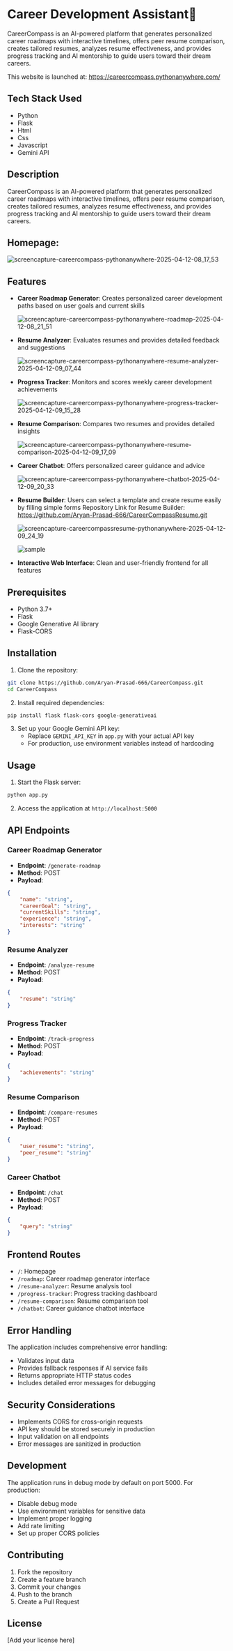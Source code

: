 # Career Development Assistant📃

CareerCompass is an AI-powered platform that generates personalized career roadmaps with interactive timelines, offers peer resume comparison, creates tailored resumes, analyzes resume effectiveness, and provides progress tracking and AI mentorship to guide users toward their dream careers.

This website is launched at: https://careercompass.pythonanywhere.com/ 

## Tech Stack Used
- Python
- Flask
- Html
- Css
- Javascript
- Gemini API

## Description

CareerCompass is an AI-powered platform that generates personalized career roadmaps with interactive timelines, offers peer resume comparison, creates tailored resumes, analyzes resume effectiveness, and provides progress tracking and AI mentorship to guide users toward their dream careers.

## Homepage:
![screencapture-careercompass-pythonanywhere-2025-04-12-08_17_53](https://github.com/user-attachments/assets/2848b11d-c561-43bf-8923-b5e98090d887)

## Features

- **Career Roadmap Generator**: Creates personalized career development paths based on user goals and current skills
  
  ![screencapture-careercompass-pythonanywhere-roadmap-2025-04-12-08_21_51](https://github.com/user-attachments/assets/2eba9b07-dcdb-4244-9070-97194590462c)

- **Resume Analyzer**: Evaluates resumes and provides detailed feedback and suggestions

  ![screencapture-careercompass-pythonanywhere-resume-analyzer-2025-04-12-09_07_44](https://github.com/user-attachments/assets/182456db-6b56-4905-8840-799ed6c21953)

- **Progress Tracker**: Monitors and scores weekly career development achievements

  ![screencapture-careercompass-pythonanywhere-progress-tracker-2025-04-12-09_15_28](https://github.com/user-attachments/assets/36bbd0f1-f334-4231-9fd5-471d665f9e50)

- **Resume Comparison**: Compares two resumes and provides detailed insights

  ![screencapture-careercompass-pythonanywhere-resume-comparison-2025-04-12-09_17_09](https://github.com/user-attachments/assets/e942fd25-9648-4c48-b7d3-7fd35a0d710e)

- **Career Chatbot**: Offers personalized career guidance and advice

  ![screencapture-careercompass-pythonanywhere-chatbot-2025-04-12-09_20_33](https://github.com/user-attachments/assets/d4c56d7a-47e6-4561-95fd-3a3d4e863fb3)

- **Resume Builder**: Users can select a template and create resume easily by filling simple forms
  Repository Link for Resume Builder: https://github.com/Aryan-Prasad-666/CareerCompassResume.git

  ![screencapture-careercompassresume-pythonanywhere-2025-04-12-09_24_19](https://github.com/user-attachments/assets/d8a7004c-b090-4416-b74a-e3eb339ddf68)

  ![sample](https://github.com/user-attachments/assets/eab5d469-50ce-4b18-9769-9aeb43e90e3a)

- **Interactive Web Interface**: Clean and user-friendly frontend for all features

## Prerequisites

- Python 3.7+
- Flask
- Google Generative AI library
- Flask-CORS

## Installation

1. Clone the repository:
```bash
git clone https://github.com/Aryan-Prasad-666/CareerCompass.git
cd CareerCompass
```

2. Install required dependencies:
```bash
pip install flask flask-cors google-generativeai
```

3. Set up your Google Gemini API key:
   - Replace `GEMINI_API_KEY` in `app.py` with your actual API key
   - For production, use environment variables instead of hardcoding

## Usage

1. Start the Flask server:
```bash
python app.py
```

2. Access the application at `http://localhost:5000`

## API Endpoints

### Career Roadmap Generator
- **Endpoint**: `/generate-roadmap`
- **Method**: POST
- **Payload**:
```json
{
    "name": "string",
    "careerGoal": "string",
    "currentSkills": "string",
    "experience": "string",
    "interests": "string"
}
```

### Resume Analyzer
- **Endpoint**: `/analyze-resume`
- **Method**: POST
- **Payload**:
```json
{
    "resume": "string"
}
```

### Progress Tracker
- **Endpoint**: `/track-progress`
- **Method**: POST
- **Payload**:
```json
{
    "achievements": "string"
}
```

### Resume Comparison
- **Endpoint**: `/compare-resumes`
- **Method**: POST
- **Payload**:
```json
{
    "user_resume": "string",
    "peer_resume": "string"
}
```

### Career Chatbot
- **Endpoint**: `/chat`
- **Method**: POST
- **Payload**:
```json
{
    "query": "string"
}
```

## Frontend Routes

- `/`: Homepage
- `/roadmap`: Career roadmap generator interface
- `/resume-analyzer`: Resume analysis tool
- `/progress-tracker`: Progress tracking dashboard
- `/resume-comparison`: Resume comparison tool
- `/chatbot`: Career guidance chatbot interface

## Error Handling

The application includes comprehensive error handling:
- Validates input data
- Provides fallback responses if AI service fails
- Returns appropriate HTTP status codes
- Includes detailed error messages for debugging

## Security Considerations

- Implements CORS for cross-origin requests
- API key should be stored securely in production
- Input validation on all endpoints
- Error messages are sanitized in production

## Development

The application runs in debug mode by default on port 5000. For production:
- Disable debug mode
- Use environment variables for sensitive data
- Implement proper logging
- Add rate limiting
- Set up proper CORS policies

## Contributing

1. Fork the repository
2. Create a feature branch
3. Commit your changes
4. Push to the branch
5. Create a Pull Request

## License

[Add your license here]
